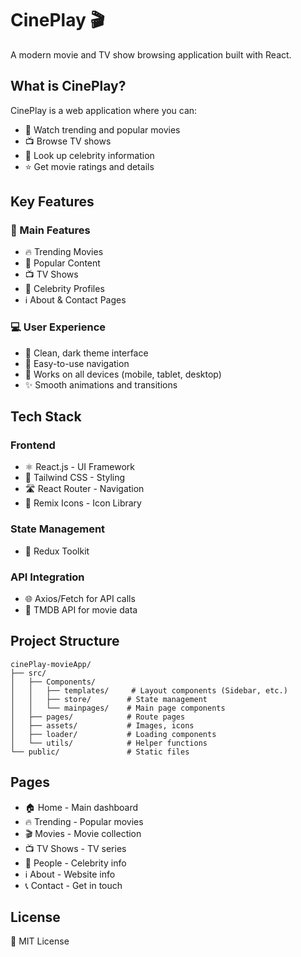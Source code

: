 # CinePlay 🎬

A modern movie and TV show browsing application built with React.

## What is CinePlay?

CinePlay is a web application where you can:
- 🎥 Watch trending and popular movies
- 📺 Browse TV shows
- 👥 Look up celebrity information
- ⭐ Get movie ratings and details

## Key Features

### 🎯 Main Features
- 🔥 Trending Movies
- 🌟 Popular Content
- 📺 TV Shows
- 👥 Celebrity Profiles
- ℹ️ About & Contact Pages

### 💻 User Experience
- 🎨 Clean, dark theme interface
- 🧭 Easy-to-use navigation
- 📱 Works on all devices (mobile, tablet, desktop)
- ✨ Smooth animations and transitions

## Tech Stack

### Frontend
- ⚛️ React.js - UI Framework
- 🎨 Tailwind CSS - Styling
- 🛣️ React Router - Navigation
- 🎯 Remix Icons - Icon Library

### State Management
- 🔄 Redux Toolkit

### API Integration
- 🌐 Axios/Fetch for API calls
- 🔑 TMDB API for movie data

## Project Structure
```
cinePlay-movieApp/
├── src/
│   ├── Components/
│   │   ├── templates/     # Layout components (Sidebar, etc.)
│   │   ├── store/        # State management
│   │   └── mainpages/    # Main page components
│   ├── pages/            # Route pages
│   ├── assets/           # Images, icons
│   ├── loader/           # Loading components
│   └── utils/            # Helper functions
└── public/               # Static files
```

## Pages
- 🏠 Home - Main dashboard
- 🔥 Trending - Popular movies
- 🎬 Movies - Movie collection
- 📺 TV Shows - TV series
- 👥 People - Celebrity info
- ℹ️ About - Website info
- 📞 Contact - Get in touch

## License
📄 MIT License
